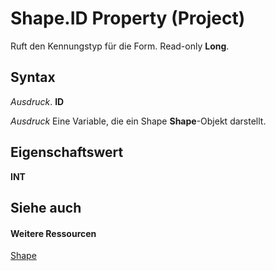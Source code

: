 
# Shape.ID Property (Project)
Ruft den Kennungstyp für die Form. Read-only  **Long**.

## Syntax

 _Ausdruck_. **ID**

 _Ausdruck_ Eine Variable, die ein Shape **Shape**-Objekt darstellt.


## Eigenschaftswert

 **INT**


## Siehe auch


#### Weitere Ressourcen


[Shape](d2b32bcd-5595-a4a7-9772-feb25fd0103a.md)